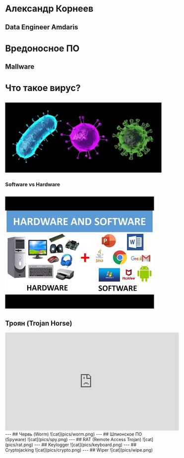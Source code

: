 # Александр Корнеев
Data Engineer
Amdaris
---
# Вредоносное ПО
Mallware
---
# Что такое вирус?
![cat](pics/virus.png)
---
### Software vs Hardware
![cat](pics/software_hardware.png)
---
## Троян (Trojan Horse)
<iframe width="560" height="315" src="https://www.youtube.com/embed/WjlZDftLBsM?si=-5A-VtqdB1V6jRp_?t=129" title="YouTube video player" frameborder="0" allow="accelerometer; autoplay; clipboard-write; encrypted-media; gyroscope; picture-in-picture; web-share" referrerpolicy="strict-origin-when-cross-origin" allowfullscreen></iframe>
---
## Червь (Worm)
![cat](pics/worm.png)
---
## Шпионское ПО (Spyware)
![cat](pics/spy.png)
---
## RAT (Remote Access Trojan)
![cat](pics/rat.png)
---
## Keylogger
![cat](pics/keyboard.png)
---
## Cryptojacking
![cat](pics/crypto.png)
---
## Wiper
![cat](pics/wipe.png)
